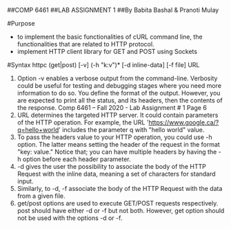 ##COMP 6461
##LAB ASSIGNMENT 1
##By Babita Bashal & Pranoti Mulay

#Purpose
- to implement the basic functionalities of cURL command line, the functionalities that are related to HTTP protocol.
- implement HTTP client library for GET and POST using Sockets

#Syntax
httpc (get|post) [-v] (-h "k:v")* [-d inline-data] [-f file] URL
1. Option -v enables a verbose output from the command-line. Verbosity could be useful
for testing and debugging stages where you need more information to do so. You
define the format of the output. However, you are expected to print all the status, and
its headers, then the contents of the response.
Comp 6461 – Fall 2020 - Lab Assignment # 1 Page 6
2. URL determines the targeted HTTP server. It could contain parameters of the HTTP
operation. For example, the URL 'https://www.google.ca/?q=hello+world' includes the
parameter q with "hello world" value.
3. To pass the headers value to your HTTP operation, you could use -h option. The latter
means setting the header of the request in the format "key: value." Notice that; you can
have multiple headers by having the -h option before each header parameter.
4. -d gives the user the possibility to associate the body of the HTTP Request with the
inline data, meaning a set of characters for standard input.
5. Similarly, to -d, -f associate the body of the HTTP Request with the data from a given
file.
6. get/post options are used to execute GET/POST requests respectively. post should
have either -d or -f but not both. However, get option should not be used with the
options -d or -f.
